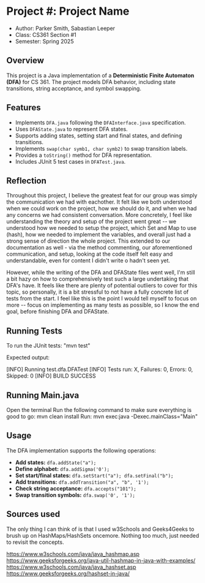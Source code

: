# Project #: Project Name

* Author: Parker Smith, Sabastian Leeper
* Class: CS361 Section #1
* Semester: Spring 2025
## Overview
This project is a Java implementation of a **Deterministic Finite Automaton (DFA)** for CS 361. The project models DFA behavior, including state transitions, string acceptance, and symbol swapping.

## Features
- Implements `DFA.java` following the `DFAInterface.java` specification.
- Uses `DFAState.java` to represent DFA states.
- Supports adding states, setting start and final states, and defining transitions.
- Implements `swap(char symb1, char symb2)` to swap transition labels.
- Provides a `toString()` method for DFA representation.
- Includes JUnit 5 test cases in `DFATest.java`.


## Reflection

Throughout this project, I believe the greatest feat for our group was simply the communication we had with eachother. It felt like we both understood when we could work on the project, how we should do it, and when we had any concerns we had consistent conversation. More concretely, I feel like understanding the theory and setup of the project went great -- we understood how we needed to setup the project, which Set and Map to use (hash), how we needed to implement the variables, and overall just had a strong sense of direction the whole project. This extended to our documentation as well - via the method commenting, our aforementioned communication, and setup, looking at the code itself felt easy and understandable, even for content I didn't write o  hadn't seen yet.

However, while the writing of the DFA and DFAState files went well, I'm still a bit hazy on how to comprehensively test such a large undertaking that DFA's have. It feels like there are plenty of potential outliers to cover for this topic, so personally, it is a bit stressful to not have a fully concrete list of tests from the start. I feel like this is the point I would tell myself to focus on more -- focus on implementing as many tests as possible, so I know the end goal, before finishing DFA and DFAState.
 
 
## Running Tests
To run the JUnit tests:
"mvn test"

Expected output:

[INFO] Running test.dfa.DFATest
[INFO] Tests run: X, Failures: 0, Errors: 0, Skipped: 0
[INFO] BUILD SUCCESS

## Running Main.java
Open the terminal
Run the following command to make sure everything is good to go: mvn clean install
Run: mvn exec:java -Dexec.mainClass="Main"



## Usage
The DFA implementation supports the following operations:
- **Add states:** `dfa.addState("a");`
- **Define alphabet:** `dfa.addSigma('0');`
- **Set start/final states:** `dfa.setStart("a"); dfa.setFinal("b");`
- **Add transitions:** `dfa.addTransition("a", "b", '1');`
- **Check string acceptance:** `dfa.accepts("101");`
- **Swap transition symbols:** `dfa.swap('0', '1');`


## Sources used

 The only thing I can think of is that I used w3Schools and Geeks4Geeks to brush up on HashMaps/HashSets oncemore. Nothing too much, just needed to revisit the concepts.

 https://www.w3schools.com/java/java_hashmap.asp
 https://www.geeksforgeeks.org/java-util-hashmap-in-java-with-examples/
https://www.w3schools.com/java/java_hashset.asp
https://www.geeksforgeeks.org/hashset-in-java/


